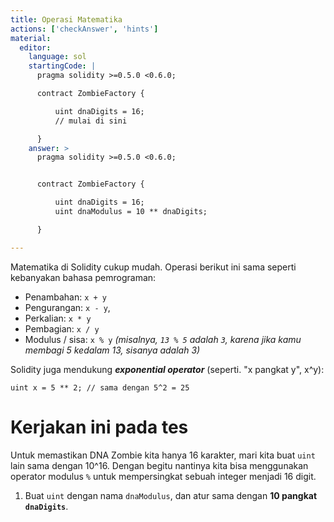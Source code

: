```yaml
---
title: Operasi Matematika
actions: ['checkAnswer', 'hints']
material:
  editor:
    language: sol
    startingCode: |
      pragma solidity >=0.5.0 <0.6.0;

      contract ZombieFactory {

          uint dnaDigits = 16;
          // mulai di sini

      }
    answer: >
      pragma solidity >=0.5.0 <0.6.0;


      contract ZombieFactory {

          uint dnaDigits = 16;
          uint dnaModulus = 10 ** dnaDigits;

      }

---
```


Matematika di Solidity cukup mudah. Operasi berikut ini sama seperti kebanyakan bahasa pemrograman:

* Penambahan: `x + y`
* Pengurangan: `x - y`,
* Perkalian: `x * y`
* Pembagian: `x / y`
* Modulus / sisa: `x % y` _(misalnya, `13 % 5` adalah `3`, karena jika kamu membagi 5 kedalam 13, sisanya adalah 3)_

Solidity juga mendukung **_exponential operator_** (seperti. "x pangkat y", x^y):

```
uint x = 5 ** 2; // sama dengan 5^2 = 25
```

# Kerjakan ini pada tes

Untuk memastikan DNA Zombie kita hanya 16 karakter, mari kita buat `uint` lain sama dengan 10^16. Dengan begitu nantinya kita bisa menggunakan operator modulus `%` untuk mempersingkat sebuah integer menjadi 16 digit.

1. Buat `uint` dengan nama `dnaModulus`, dan atur sama dengan **10 pangkat `dnaDigits`**.
